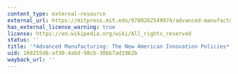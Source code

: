 ```yaml
---
content_type: external-resource
external_url: https://mitpress.mit.edu/9780262549974/advanced-manufacturing/?utm_term=&utm_campaign=&utm_source=adwords&utm_medium=ppc&hsa_acc=8539032139&hsa_cam=20952946484&hsa_grp=159516214204&hsa_ad=688051490844&hsa_src=g&hsa_tgt=dsa-2275946075652&hsa_kw=&hsa_mt=&hsa_net=adwords&hsa_ver=3&gad_source=1&gclid=CjwKCAiAq4KuBhA6EiwArMAw1CKsEnln99kTnGn_ipMLsoGJMze3tUOTK0tOTHANqh3yalw1cl25mBoCDrUQAvD_BwE
has_external_license_warning: true
license: https://en.wikipedia.org/wiki/All_rights_reserved
status: ''
title: '*Advanced Manufacturing: The New American Innovation Policies*'
uid: 168255d6-af30-4abd-98cb-30bb7ad1962b
wayback_url: ''
---
```

